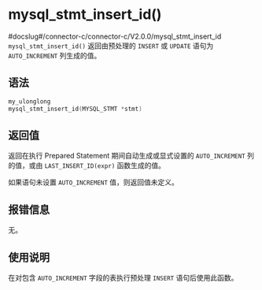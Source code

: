 mysql_stmt_insert_id() 
===========================================
#docslug#/connector-c/connector-c/V2.0.0/mysql_stmt_insert_id
`mysql_stmt_insert_id()` 返回由预处理的 `INSERT` 或 `UPDATE` 语句为 `AUTO_INCREMENT` 列生成的值。

语法 
-----------------------

```c
my_ulonglong
mysql_stmt_insert_id(MYSQL_STMT *stmt)
```



返回值 
------------------------

返回在执行 Prepared Statement 期间自动生成或显式设置的 `AUTO_INCREMENT` 列的值，或由 `LAST_INSERT_ID(expr)` 函数生成的值。

如果语句未设置 `AUTO_INCREMENT` 值，则返回值未定义。

报错信息 
-------------------------

无。

使用说明 
-------------------------

在对包含 `AUTO_INCREMENT` 字段的表执行预处理 `INSERT` 语句后使用此函数。
